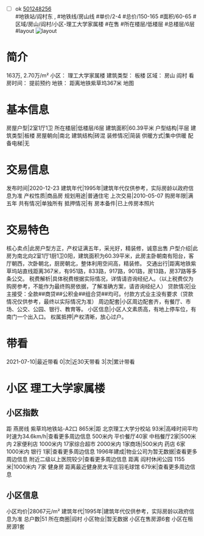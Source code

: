 - [ ] ok [501248256](https://bj.5i5j.com/ershoufang/501248256.html)  
 #地铁站/阎村东 ,  #地铁线/房山线
#单价/2-4 #总价/150-165 #面积/60-65   #区域/房山/阎村/小区-理工大学家属楼 #在售 #所在楼层/低楼层 #总楼层/6层 #layout 
![layout](http://image2a.5i5j.com/scm/HOUSE_CUSTOMER/73d0bd5b8feb4eecbbe705815af889d9.jpg_P5.jpg) 
# 简介 
 163万,  2.70万/m² 
小区： 理工大学家属楼
建筑类型： 板楼
区域： 房山 阎村
看房时间： 提前预约
地铁： 距离地铁紫草坞367米 地图
# 基本信息 
 房屋户型|2室1厅1卫
所在楼层|低楼层/6层
建筑面积|60.39平米
户型结构|平层
建筑类型|板楼
房屋朝向|南北
建筑结构|砖混
装修情况|简装
供暖方式|集中供暖
配备电梯|无
# 交易信息 
 发布时间|2020-12-23
建筑年代|1995年|建筑年代仅供参考，实际房龄以政府信息为准
产权性质|商品房
规划用途|普通住宅
上次交易|2010-05-07
购房年限|满五年
共有情况|单独所有
抵押情况|有
房本备件|已上传房本照片
# 交易特色 
 核心卖点|此房户型方正，产权证满五年，采光好，精装修，诚意出售
户型介绍|此房为南北向2室1厅1厨1卫0阳，建筑面积为60.39平米，此房主卧朝南有阳台，客厅朝西，次卧朝北，厨房朝北，整体利用空间高，精装修。
交通出行|距离地铁紫草坞站直线距离367米，有951路，833路，917路，901路，房13路，房37路等多条公交。
税费解析|具体税费根据实际情况，详情请咨询经纪人。（以上税费仅为购房参考，不能作为最终购房依据，了解准确方案，请咨询经纪人）
贷款情况|业主接受：全款##商贷##公积金##组合贷##均可。付款方式业主没有要求（贷款情况仅供参考，最终以实际情况为准）
周边配套|小区周边配套齐，有餐厅、市场、公交、公园、银行、教育等。
小区信息|小区人文素质高，有地上停车位，有南门一个出入口。
权属抵押|产权清晰，放心过户。
# 带看 
 2021-07-10|最近带看	 0|次|近30天带看	 3|次|累计带看
# 小区 理工大学家属楼
## 小区指数 
 距 燕房线 紫草坞地铁站-A2口 865米|距 北京理工大学分校站 93米|高峰时间平均时速为34.6km/h|查看更多周边信息
500米内 平价餐厅40家
中档餐厅2家|500米内 2家便利店
1000米内 17家综合超市
2000米内 1家商场|500米内 药店 6家
1000米内 银行 1家|查看更多周边信息
1996年建成|物业公司为暂无数据|查看更多周边信息
附近二级以上医院较少|查看更多周边信息
距离 阎村休闲公园 1155米|1000米内 7家 健身房
距离最近健身房太平庄羽毛球馆 679米|查看更多周边信息
## 小区信息 
 小区均价|28067元/m²
建筑年代|1995年|建筑年代仅供参考，实际房龄以政府信息为准
总户数|51
所在商圈|阎村
小区物业|暂无数据
小区在售房源6套
小区在租房源1套
